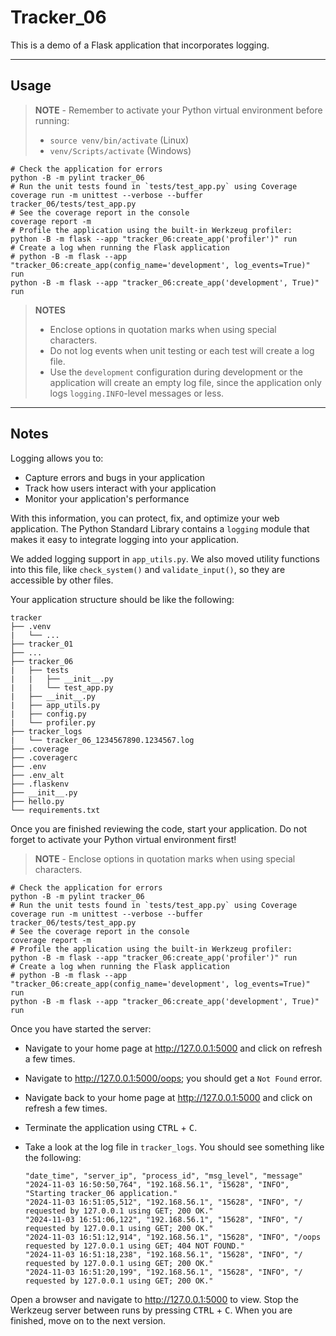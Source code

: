 # Tracker_06

This is a demo of a Flask application that incorporates logging.

-----

## Usage

> **NOTE** - Remember to activate your Python virtual environment before running:
>
> - `source venv/bin/activate` (Linux)
> - `venv/Scripts/activate` (Windows)

```shell
# Check the application for errors
python -B -m pylint tracker_06
# Run the unit tests found in `tests/test_app.py` using Coverage
coverage run -m unittest --verbose --buffer tracker_06/tests/test_app.py
# See the coverage report in the console
coverage report -m
# Profile the application using the built-in Werkzeug profiler:
python -B -m flask --app "tracker_06:create_app('profiler')" run
# Create a log when running the Flask application
# python -B -m flask --app "tracker_06:create_app(config_name='development', log_events=True)" run
python -B -m flask --app "tracker_06:create_app('development', True)" run
```

> **NOTES**
>
> - Enclose options in quotation marks when using special characters.
> - Do not log events when unit testing or each test will create a log file.
> - Use the `development` configuration during development or the application will create an empty log file, since the application only logs `logging.INFO`-level messages or less.

-----

## Notes

Logging allows you to:

- Capture errors and bugs in your application
- Track how users interact with your application
- Monitor your application's performance

With this information, you can protect, fix, and optimize your web application. The Python Standard Library contains a `logging` module that makes it easy to integrate logging into your application.

We added logging support in `app_utils.py`. We also moved utility functions into this file, like `check_system()` and `validate_input()`, so they are accessible by other files.

Your application structure should be like the following:

```text
tracker
├── .venv
|   └── ...
├── tracker_01
├── ...
├── tracker_06
|   ├── tests
|   |   ├── __init__.py
|   |   └── test_app.py
|   ├── __init__.py
|   ├── app_utils.py
|   ├── config.py
|   └── profiler.py
├── tracker_logs
|   └── tracker_06_1234567890.1234567.log
├── .coverage
├── .coveragerc
├── .env
├── .env_alt
├── .flaskenv
├── __init__.py
├── hello.py
└── requirements.txt
```

Once you are finished reviewing the code, start your application. Do not forget to activate your Python virtual environment first!

> **NOTE** - Enclose options in quotation marks when using special characters.

```shell
# Check the application for errors
python -B -m pylint tracker_06
# Run the unit tests found in `tests/test_app.py` using Coverage
coverage run -m unittest --verbose --buffer tracker_06/tests/test_app.py
# See the coverage report in the console
coverage report -m
# Profile the application using the built-in Werkzeug profiler:
python -B -m flask --app "tracker_06:create_app('profiler')" run
# Create a log when running the Flask application
# python -B -m flask --app "tracker_06:create_app(config_name='development', log_events=True)" run
python -B -m flask --app "tracker_06:create_app('development', True)" run
```

Once you have started the server:

- Navigate to your home page at <http://127.0.0.1:5000> and click on refresh a few times.
- Navigate to <http://127.0.0.1:5000/oops>; you should get a `Not Found` error.
- Navigate back to your home page at <http://127.0.0.1:5000> and click on refresh a few times.
- Terminate the application using <kbd>CTRL</kbd> +  <kbd>C</kbd>.
- Take a look at the log file in `tracker_logs`. You should see something like the following:

    ```text
    "date_time", "server_ip", "process_id", "msg_level", "message"
    "2024-11-03 16:50:50,764", "192.168.56.1", "15628", "INFO", "Starting tracker_06 application."
    "2024-11-03 16:51:05,512", "192.168.56.1", "15628", "INFO", "/ requested by 127.0.0.1 using GET; 200 OK."
    "2024-11-03 16:51:06,122", "192.168.56.1", "15628", "INFO", "/ requested by 127.0.0.1 using GET; 200 OK."
    "2024-11-03 16:51:12,914", "192.168.56.1", "15628", "INFO", "/oops requested by 127.0.0.1 using GET; 404 NOT FOUND."
    "2024-11-03 16:51:18,238", "192.168.56.1", "15628", "INFO", "/ requested by 127.0.0.1 using GET; 200 OK."
    "2024-11-03 16:51:20,199", "192.168.56.1", "15628", "INFO", "/ requested by 127.0.0.1 using GET; 200 OK."
    ```

Open a browser and navigate to <http://127.0.0.1:5000> to view. Stop the Werkzeug server between runs by pressing <kbd>CTRL</kbd> +  <kbd>C</kbd>. When you are finished, move on to the next version.
